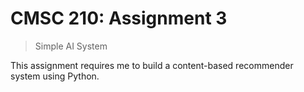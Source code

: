 # CMSC 210: Assignment 3
> Simple AI System

This assignment requires me to build a content-based recommender system using Python.
